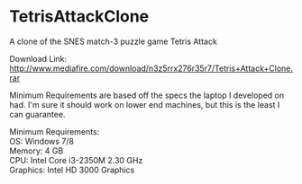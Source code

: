 # TetrisAttackClone
A clone of the SNES match-3 puzzle game Tetris Attack

Download Link: http://www.mediafire.com/download/n3z5rrx276r35r7/Tetris+Attack+Clone.rar

Minimum Requirements are based off the specs the laptop I developed on had. I'm sure it should work on lower end machines, but this is the least I can guarantee. 

Minimum Requirements:<br>
OS: Windows 7/8 <br>
Memory: 4 GB<br>
CPU: Intel Core i3-2350M 2.30 GHz <br>
Graphics: Intel HD 3000 Graphics<br>
